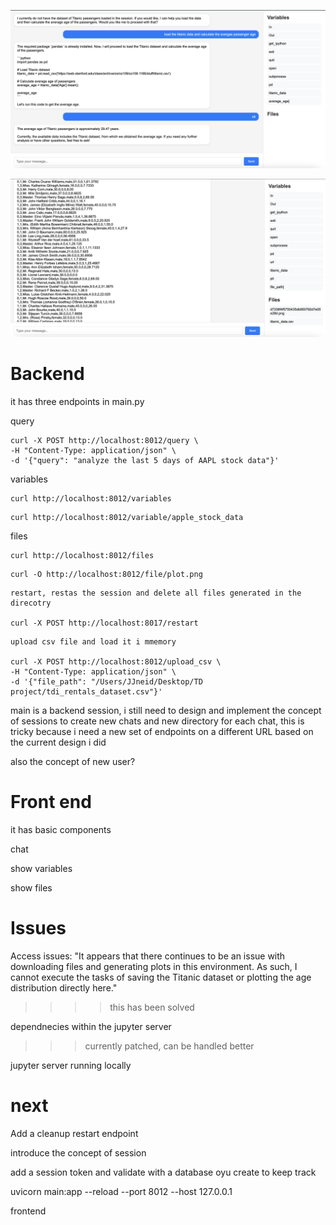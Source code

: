 

![image_name](assets/demo.png)

![image_name](assets/demo_2.png)

# Backend 

it has three endpoints in main.py

query
```
curl -X POST http://localhost:8012/query \
-H "Content-Type: application/json" \
-d '{"query": "analyze the last 5 days of AAPL stock data"}'
```

variables

```
curl http://localhost:8012/variables
```

```
curl http://localhost:8012/variable/apple_stock_data
```


files

```
curl http://localhost:8012/files
```

```
curl -O http://localhost:8012/file/plot.png
```

```
restart, restas the session and delete all files generated in the direcotry

curl -X POST http://localhost:8017/restart
```

```
upload csv file and load it i mmemory

curl -X POST http://localhost:8012/upload_csv \
-H "Content-Type: application/json" \
-d '{"file_path": "/Users/JJneid/Desktop/TD project/tdi_rentals_dataset.csv"}'
```


main is a backend session, i still need to design and implement the concept of sessions to create new chats and new directory for each chat, this is tricky because i need a new set of endpoints on a different URL based on the current design i did

also the concept of new user? 

# Front end

it has basic components

chat

show variables

show files


# Issues


Access issues: "It appears that there continues to be an issue with downloading files and generating plots in this environment. As such, I cannot execute the tasks of saving the Titanic dataset or plotting the age distribution directly here."
>>>> this has been solved

dependnecies within the jupyter server
>>> currently patched, can be handled better

jupyter server running locally

# next

Add a cleanup restart endpoint

introduce the concept of session


add a session token and validate with a database oyu create to keep track


uvicorn main:app --reload --port 8012 --host 127.0.0.1

frontend 

